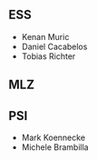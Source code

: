## ESS
- Kenan Muric
- Daniel Cacabelos
- Tobias Richter


## MLZ


## PSI
- Mark Koennecke
- Michele Brambilla
